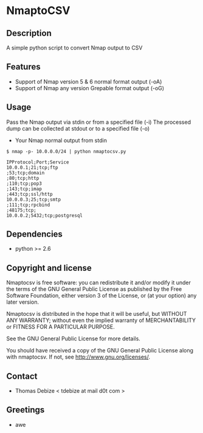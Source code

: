 NmaptoCSV
============

Description
-----------
A simple python script to convert Nmap output to CSV


Features
--------
* Support of Nmap version 5 & 6 normal format output (-oA)
* Support of Nmap any version Grepable format output (-oG)

Usage
-----
Pass the Nmap output via stdin or from a specified file (-i)
The processed dump can be collected at stdout or to a specified file (-o)

* Your Nmap normal output from stdin
```
$ nmap -p- 10.0.0.0/24 | python nmaptocsv.py

IPProtocol;Port;Service
10.0.0.1;21;tcp;ftp
;53;tcp;domain
;80;tcp;http
;110;tcp;pop3
;143;tcp;imap
;443;tcp;ssl/http
10.0.0.3;25;tcp;smtp
;111;tcp;rpcbind
;48175;tcp;
10.0.0.2;5432;tcp;postgresql
```

Dependencies
------------
* python >= 2.6


Copyright and license
---------------------
Nmaptocsv is free software: you can redistribute it and/or modify it under the terms of the GNU General Public License as published by the Free Software Foundation, either version 3 of the License, or (at your option) any later version.

Nmaptocsv is distributed in the hope that it will be useful, but WITHOUT ANY WARRANTY; without even the implied warranty of MERCHANTABILITY or FITNESS FOR A PARTICULAR PURPOSE.  

See the GNU General Public License for more details.

You should have received a copy of the GNU General Public License along with nmaptocsv. 
If not, see http://www.gnu.org/licenses/.

Contact
-------
* Thomas Debize < tdebize at mail d0t com >

Greetings
---------
* awe

